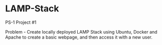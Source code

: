 # LAMP-Stack
PS-1 Project #1

Problem - Create locally deployed LAMP Stack using Ubuntu, Docker and Apache to create a basic webpage, and then access it with a new user.